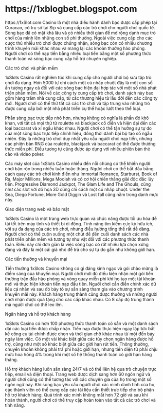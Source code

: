 <div><h1>https://1xblogbet.blogspot.com</h1></div>
https://1xSlot.com Casino là một nhà điều hành đánh bạc được cấp phép tại Curacao, có trụ sở tại Síp và cung cấp các trò chơi cho người chơi quốc tế. Sòng bạc đã có mặt khá lâu và có nhiều thời gian để mở rộng danh mục trò chơi của mình lên những con số phi thường. Ngoài việc cung cấp cho các cược thủ nhiều trò chơi được chứng nhận, sòng bạc còn có nhiều chương trình khuyến mãi khác nhau và mang lại các khoản thưởng hào phóng. Người chơi có thể nạp tiền bằng nhiều loại tiền bằng một số phương thức thanh toán và sòng bạc cung cấp hỗ trợ chuyên nghiệp.

Các trò chơi và phần mềm

1xSlots Casino rất nghiêm túc khi cung cấp cho người chơi bộ sưu tập trò chơi đa dạng. Hơn 5000 tự chỉ cách một cú nhấp chuột đây là một con số ấn tượng ngay cả đối với các sòng bạc hiện đại hợp tác với một số nhà phát triển phần mềm. Nói về các công ty cung cấp trò chơi, danh sách này bao gồm hàng trăm nhà cung cấp, từ các thương hiệu từ lâu đời đến các công ty mới. Người chơi có thể thử tất cả các trò chơi và tập trung vào những trò được cung cấp bởi một nhà phát triển cụ thể hoặc lướt theo thể loại.

Phần sòng bạc trực tiếp nhỏ hơn, nhưng không có nghĩa là phần đó khô khan, với tất cả mọi thứ từ roulette và blackjack cổ điển và hiện đại đến các loại baccarat và xí ngầu khác nhau. Người chơi có thể tận hưởng sự tự do của một sòng bạc trực tiếp chính hiệu, đồng thời đánh bại bộ tạo số ngẫu nhiên. Đây là những trò chơi duy nhất yêu cầu người chơi nạp tiền, nhưng các phiên bản RNG của roulette, blackjack và baccarat có thể được thưởng thức miễn phí. Điều tương tự cũng được áp dụng với nhiều phiên bản thẻ cào và video poker.

Các máy slot của 1xSlots Casino nhiều đến nỗi chúng có thể khiến người chơi bận rộn trong nhiều tuần hoặc tháng. Người chơi có thể bắt đầu bằng cách quay các trò chơi kinh điển như Immortal Romance, Starburst, Book of Ra, Major Millions, Mega Moolah và có cơ hội chiến thắng giải độc đắc lũy tiến. Progressive Diamond Jackpot, The Glam Life and The Ghouls, cũng như các slot với đồ họa 3D cũng chỉ cách một cú nhấp chuột. Under the Sea, Diego Fortune, More Gold Diggin và Lost fall cũng nằm trong danh mực này.

Giao diện trang web và bảo mật

1xSlots Casino là một trang web trực quan và chức năng được tối ưu hóa để tải tốt trên máy tính và thiết bị di động. Tính năng tìm kiếm cực kỳ hữu ích, với sự đa dạng của các trò chơi, nhưng điều hướng tổng thể rất dễ dàng. Người chơi có thể cuộn xuống một chút để đến cuối danh sách các nhà phát triển phần mềm và tương tự như vật  đối với các phương thức thanh toán. Điều này chỉ đơn giản là việc sòng bạc có rất nhiều lựa chọn xứng đáng và đây là một cái giá nhỏ để trả cho sự tự do gần như không giới hạn.

Các tiền thưởng và khuyến mại

Tiền thưởng 1xSlots Casino không có gì đáng kinh ngạc và gói chào mừng là điểm sáng của khuyến mại. Người chơi mới đủ điều kiện nhận một gói tiền thưởng trận đấu hào phóng và vòng quay miễn phí khi họ tạo một tài khoản mới và thực hiện khoản tiền nạp đầu tiên. Người chơi cần điền chính xác dữ liệu cá nhân và sau đó bày tỏ sự sẵn sàng tham gia vào chương trình khuyến mãi này. Khách hàng trung thành cũng được thưởng và những người chơi nhận được quà tặng cho các cấp khác nhau. Có 8 cấp độ trung thành mà người chơi có thể leo lên.

Ngân hàng và hỗ trợ khách hàng

1xSlots Casino có hơn 100 phương thức thanh toán có sẵn và một danh sách dài các loại tiền được chấp nhận. Tiền nạp được thực hiện ngay lập tức bất kể công cụ tài chính được chọn và thời gian chờ khác nhau từ một đến bảy ngày làm việc. Có một vài khác biệt giữa các tùy chọn ngân hàng được hỗ trợ, cũng như một số khác biệt giữa các giới hạn rút tiền. Thông thường, chuyển khoản không phải trả phí hoặc giới hạn, nhưng tiền điện tử phải chịu mức hoa hồng 4% trong khi một số hệ thống thanh toán có giới hạn hàng tháng.

Hỗ trợ khách hàng luôn sẵn sàng 24/7 và có thể liên hệ qua trò chuyện trực tiếp, email và điện thoại. Trang web được dịch sang hơn 60 ngôn ngữ và người chơi cũng có thể tương tác với các chuyên gia của họ trong một số ngôn ngữ này. Khi sòng bạc yêu cầu người chơi xác minh danh tính của họ, các thành viên có thể cung cấp các tài liệu cần thiết trực tiếp cho bộ phận hỗ trợ khách hàng. Quá trình xác minh không mất hơn 72 giờ và sau khi hoàn thành, người chơi có thể truy cập hoàn toàn vào tất cả các trò chơi và tính năng.
